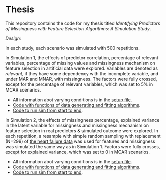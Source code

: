 # Thesis

This repository contains the code for my thesis titled *Identifying Predictors of Missingness with Feature Selection Algorithms: A Simulation Study*. 

*Design:*

In each study, each scenario was simulated with 500 repetitions. 

In Simulation 1, the effects of predictor correlation, percentage of relevant variables, percentage of missing values and missingness mechanism on feature selection in artificial data were explored. Variables are denoted as *relevant*, if they have some dependency with the incomplete variable, and under MAR and MNAR, with missingness. The factors were fully crossed, except for the percentage of relevant variables, which was set to 5% in MCAR scenarios. 

-   All information abot varying conditions is in the [setup file](https://github.com/GajaNen/Thesis/blob/main/Simulation%201/setup.R).
-   [Code with functions of data generating and fitting algorithms](https://github.com/GajaNen/Thesis/tree/main/Simulation%201/getOutput).
-   [Code to run sim from start to end](https://github.com/GajaNen/Thesis/blob/main/Simulation%201/runSim.R).

In Simulation 2, the effects of missingness percentage, explained variance in the latent variable for missingness and missingness mechanism on feature selection in real predictors & simulated outcome were explored. In each repetition, a resample with simple random sampling with replacement (N=299) of [the heart failure data](https://archive.ics.uci.edu/ml/datasets/Heart+failure+clinical+records) was used for features and missingness was simulated the same way as in Simulation 1. Factors were fully crosses, except for explained variance, which was set to 0 in MCAR scenarios.

-   All information abot varying conditions is in the [setup file](https://github.com/GajaNen/Thesis/blob/main/Simulation%202/setup.R).
-   [Code with functions of data generating and fitting algorithms](https://github.com/GajaNen/Thesis/tree/main/Simulation%202/getOutput).
-   [Code to run sim from start to end](https://github.com/GajaNen/Thesis/blob/main/Simulation%202/runSim.R).

